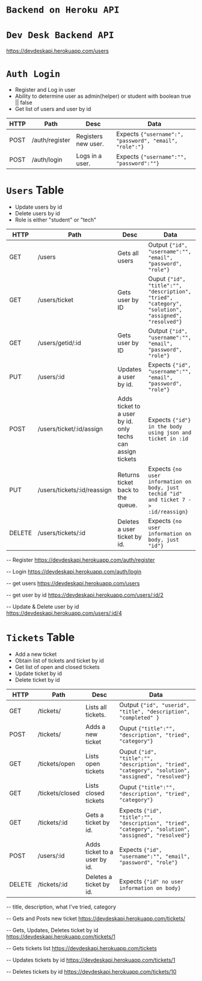 # `Backend on Heroku API`

# `Dev Desk Backend API` 
https://devdeskapi.herokuapp.com/users

# `Auth Login`

- Register and Log in user
- Ability to determine user as admin(helper) or student with boolean true || false
- Get list of users and user by id

| HTTP | Path               | Desc                                   | Data|
|-|-|-|-|
| POST | /auth/register | Registers new user. | Expects `{"username":", "password", "email", "role":"}`|
| POST | /auth/login    | Logs in a user.   |  Expects `{"username":"", "password":""}`|


# `Users` Table

- Update users by id
- Delete users by id
- Role is either "student" or "tech"

| HTTP | Path               | Desc                                   | Data|
|-|-|-|-|
| GET | /users            | Gets all users     |  Output `{"id", "username":"", "email", "password", "role"}`|
| GET | /users/ticket      | Gets user by ID    | Ouput `{"id", "title":"", "description", "tried", "category", "solution", "assigned", "resolved"}`|
| GET | /users/getid/:id      | Gets user by ID    | Output `{"id", "username":"", "email", "password", "role"}`|
| PUT | /users/:id    | Updates a user by id.   |  Expects `{"id", "username":"", "email", "password", "role"}`|
| POST| /users/ticket/:id/assign | Adds ticket to a user by id. only techs can assign tickets  |  Expects `{"id"} in the body using json and ticket in :id`|
|PUT  | /users/tickets/:id/reassign    | Returns ticket back to the queue.   |   Expects `{no user information on body, just techid "id" and ticket 7 -> :id/reassign}`|| POST | /users/ticket/:id/resolved | resolves ticket to a user by id. only techs can assign tickets  |  Expects `{"solution": "some solution" }`
| DELETE | /users/tickets/:id | Deletes a user ticket by id.   |  Expects `{no user information on body, just "id"}`|

-- Register https://devdeskapi.herokuapp.com/auth/register

-- Login https://devdeskapi.herokuapp.com/auth/login

-- get users https://devdeskapi.herokuapp.com/users

-- get user by id https://devdeskapi.herokuapp.com/users/:id/2

-- Update & Delete user by id  https://devdeskapi.herokuapp.com/users/:id/4


# `Tickets` Table

- Add a new ticket
- Obtain list of tickets and ticket by id
- Get list of open and closed tickets
- Update ticket by id
- Delete ticket by id

| HTTP | Path               | Desc                                   | Data|
|-|-|-|-|
| GET | /tickets/ | Lists all tickets.   |  Output `{"id", "userid", "title", "description", "completed" }`|
| POST | /tickets/      | Adds a new ticket    |Ouput `{"title":"", "description", "tried", "category"}`|
| GET | /tickets/open      | Lists open tickets    |Ouput `{"id", "title":"", "description", "tried", "category", "solution", "assigned", "resolved"}`|
| GET | /tickets/closed      | Lists closed tickets    |Ouput `{"title":"", "description", "tried", "category"}`|
| GET | /tickets/:id    | Gets a ticket by id.   |  Expects `{"id", "title":"", "description", "tried", "category", "solution", "assigned", "resolved"}`|
| POST | /users/:id    | Adds ticket to a user by id.   |  Expects `{"id", "username":"", "email", "password", "role"}`|
| DELETE | /tickets/:id | Deletes a ticket by id.   |  Expects `{"id" no user information on body}`|


-- title, description, what I've tried, category 


-- Gets and Posts new ticket https://devdeskapi.herokuapp.com/tickets/

-- Gets, Updates, Deletes ticket by id https://devdeskapi.herokuapp.com/tickets/1

-- Gets tickets list https://devdeskapi.herokuapp.com/tickets

-- Updates tickets by id https://devdeskapi.herokuapp.com/tickets/1

-- Deletes tickets by id https://devdeskapi.herokuapp.com/tickets/10
